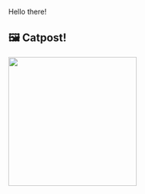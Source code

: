 Hello there!



## 🖼️ Catpost!

<sub>
    <img src="https://cdn2.thecatapi.com/images/bui.jpg" height="256">
</sub>

